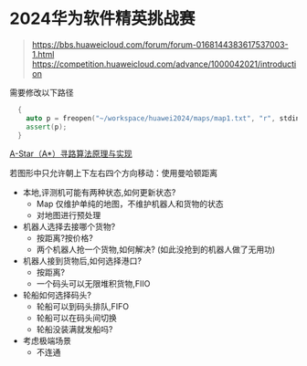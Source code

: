 # 2024华为软件精英挑战赛
> https://bbs.huaweicloud.com/forum/forum-0168144383617537003-1.html
> https://competition.huaweicloud.com/advance/1000042021/introduction



需要修改以下路径

```cpp
  {
    auto p = freopen("~/workspace/huawei2024/maps/map1.txt", "r", stdin);
    assert(p);
  }
```


[A-Star（A*）寻路算法原理与实现](https://zhuanlan.zhihu.com/p/385733813)

若图形中只允许朝上下左右四个方向移动：使用曼哈顿距离


- 本地,评测机可能有两种状态,如何更新状态?
  - Map 仅维护单纯的地图，不维护机器人和货物的状态
  - 对地图进行预处理
- 机器人选择去接哪个货物?
  - 按距离?按价格?
  - 两个机器人抢一个货物,如何解决? (如此没抢到的机器人做了无用功)
- 机器人接到货物后,如何选择港口?
  - 按距离?
  - 一个码头可以无限堆积货物,FIIO
- 轮船如何选择码头?
  - 轮船可以到码头排队,FIFO
  - 轮船可以在码头间切换
  - 轮船没装满就发船吗?
- 考虑极端场景
  - 不连通

